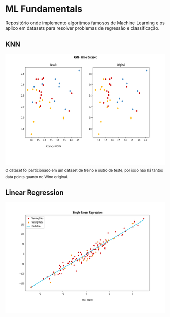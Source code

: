 # ML Fundamentals
Repositório onde implemento algoritmos famosos de Machine Learning e os aplico em datasets para resolver problemas de regressão e classificação.

## KNN
<img width="700" height="350" src="img/knn.png">
<sub>O dataset foi particionado em um dataset de treino e outro de teste, por isso não há tantos data points quanto no Wine original.</sub>

## Linear Regression
<img width="700" height="350" src="img/linear_regression.png">
